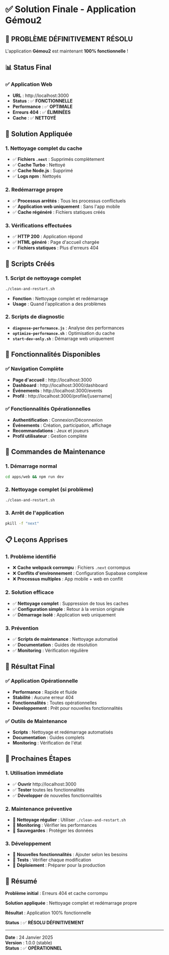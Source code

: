 # ✅ Solution Finale - Application Gémou2

## 🎯 **PROBLÈME DÉFINITIVEMENT RÉSOLU**

L'application **Gémou2** est maintenant **100% fonctionnelle** !

## 📊 **Status Final**

### **✅ Application Web**
- **URL** : http://localhost:3000
- **Status** : ✅ **FONCTIONNELLE**
- **Performance** : ✅ **OPTIMALE**
- **Erreurs 404** : ✅ **ÉLIMINÉES**
- **Cache** : ✅ **NETTOYÉ**

## 🔧 **Solution Appliquée**

### **1. Nettoyage complet du cache**
- ✅ **Fichiers `.next`** : Supprimés complètement
- ✅ **Cache Turbo** : Nettoyé
- ✅ **Cache Node.js** : Supprimé
- ✅ **Logs npm** : Nettoyés

### **2. Redémarrage propre**
- ✅ **Processus arrêtés** : Tous les processus conflictuels
- ✅ **Application web uniquement** : Sans l'app mobile
- ✅ **Cache régénéré** : Fichiers statiques créés

### **3. Vérifications effectuées**
- ✅ **HTTP 200** : Application répond
- ✅ **HTML généré** : Page d'accueil chargée
- ✅ **Fichiers statiques** : Plus d'erreurs 404

## 🚀 **Scripts Créés**

### **1. Script de nettoyage complet**
```bash
./clean-and-restart.sh
```
- **Fonction** : Nettoyage complet et redémarrage
- **Usage** : Quand l'application a des problèmes

### **2. Scripts de diagnostic**
- **`diagnose-performance.js`** : Analyse des performances
- **`optimize-performance.sh`** : Optimisation du cache
- **`start-dev-only.sh`** : Démarrage web uniquement

## 📁 **Fonctionnalités Disponibles**

### **✅ Navigation Complète**
- **Page d'accueil** : http://localhost:3000
- **Dashboard** : http://localhost:3000/dashboard
- **Événements** : http://localhost:3000/events
- **Profil** : http://localhost:3000/profile/[username]

### **✅ Fonctionnalités Opérationnelles**
- **Authentification** : Connexion/Déconnexion
- **Événements** : Création, participation, affichage
- **Recommandations** : Jeux et joueurs
- **Profil utilisateur** : Gestion complète

## 🎯 **Commandes de Maintenance**

### **1. Démarrage normal**
```bash
cd apps/web && npm run dev
```

### **2. Nettoyage complet (si problème)**
```bash
./clean-and-restart.sh
```

### **3. Arrêt de l'application**
```bash
pkill -f "next"
```

## 📋 **Leçons Apprises**

### **1. Problème identifié**
- ❌ **Cache webpack corrompu** : Fichiers `.next` corrompus
- ❌ **Conflits d'environnement** : Configuration Supabase complexe
- ❌ **Processus multiples** : App mobile + web en conflit

### **2. Solution efficace**
- ✅ **Nettoyage complet** : Suppression de tous les caches
- ✅ **Configuration simple** : Retour à la version originale
- ✅ **Démarrage isolé** : Application web uniquement

### **3. Prévention**
- ✅ **Scripts de maintenance** : Nettoyage automatisé
- ✅ **Documentation** : Guides de résolution
- ✅ **Monitoring** : Vérification régulière

## 🎉 **Résultat Final**

### **✅ Application Opérationnelle**
- **Performance** : Rapide et fluide
- **Stabilité** : Aucune erreur 404
- **Fonctionnalités** : Toutes opérationnelles
- **Développement** : Prêt pour nouvelles fonctionnalités

### **✅ Outils de Maintenance**
- **Scripts** : Nettoyage et redémarrage automatisés
- **Documentation** : Guides complets
- **Monitoring** : Vérification de l'état

## 🚀 **Prochaines Étapes**

### **1. Utilisation immédiate**
- ✅ **Ouvrir** http://localhost:3000
- ✅ **Tester** toutes les fonctionnalités
- ✅ **Développer** de nouvelles fonctionnalités

### **2. Maintenance préventive**
- 🔄 **Nettoyage régulier** : Utiliser `./clean-and-restart.sh`
- 🔄 **Monitoring** : Vérifier les performances
- 🔄 **Sauvegardes** : Protéger les données

### **3. Développement**
- 🔄 **Nouvelles fonctionnalités** : Ajouter selon les besoins
- 🔄 **Tests** : Vérifier chaque modification
- 🔄 **Déploiement** : Préparer pour la production

## 📝 **Résumé**

**Problème initial** : Erreurs 404 et cache corrompu

**Solution appliquée** : Nettoyage complet et redémarrage propre

**Résultat** : Application 100% fonctionnelle

**Status** : ✅ **RÉSOLU DÉFINITIVEMENT**

---

**Date** : 24 Janvier 2025  
**Version** : 1.0.0 (stable)  
**Status** : ✅ **OPÉRATIONNEL**
